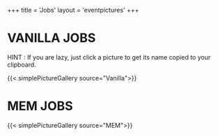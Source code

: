 +++
title = 'Jobs'
layout = 'eventpictures'
+++

# VANILLA JOBS

HINT : If you are lazy, just click a picture to get its name copied to your clipboard.

{{< simplePictureGallery source="Vanilla">}}

# MEM JOBS

{{< simplePictureGallery source="MEM">}}